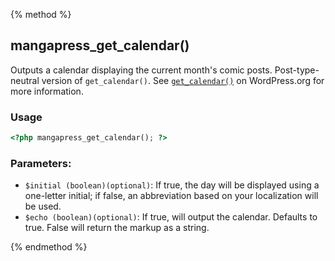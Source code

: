 {% method %}
## mangapress_get_calendar()
Outputs a calendar displaying the current month's comic posts. Post-type-neutral version of `get_calendar()`. See [`get_calendar()`](https://codex.wordpress.org/Function_Reference/get_calendar) on WordPress.org for more information.

### Usage

```php
<?php mangapress_get_calendar(); ?>
```

### Parameters:

* `$initial (boolean)(optional)`: If true, the day will be displayed using a one-letter initial; if false, an abbreviation based on your localization will be used.
* `$echo (boolean)(optional)`: If true, will output the calendar. Defaults to true. False will return the markup as a string.

{% endmethod %}



